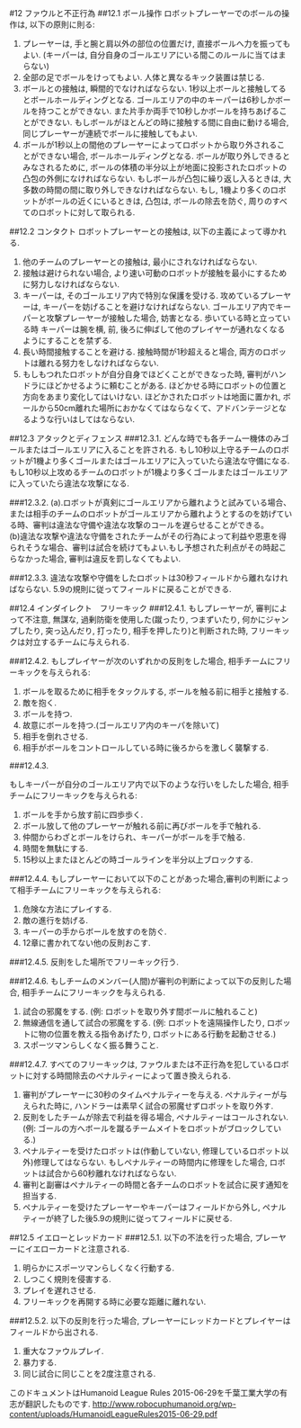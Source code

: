 #12 ファウルと不正行為
##12.1 ボール操作
ロボットプレーヤーでのボールの操作は, 以下の原則に則る:

1. プレーヤーは, 手と腕と肩以外の部位の位置だけ, 直接ボールへ力を振ってもよい. (キーパーは, 自分自身のゴールエリアにいる間このルールに当てはまらない)
2. 全部の足でボールをけってもよい. 人体と異なるキック装置は禁じる.
3. ボールとの接触は, 瞬間的でなければならない. 1秒以上ボールと接触してるとボールホールディングとなる. ゴールエリアの中のキーパーは6秒しかボールを持つことができない. また片手か両手で10秒しかボールを持ちあげることができない. もしボールがほとんどの時に接触する間に自由に動ける場合, 同じプレーヤーが連続でボールに接触してもよい.
4. ボールが1秒以上の間他のプレーヤーによってロボットから取り外されることができない場合, ボールホールディングとなる. ボールが取り外しできるとみなされるために, ボールの体積の半分以上が地面に投影されたロボットの凸包の外側になければならない.
もしボールが凸包に繰り返し入るときは, 大多数の時間の間に取り外しできなければならない. もし, 1機より多くのロボットがボールの近くにいるときは, 凸包は, ボールの除去を防ぐ, 周りのすべてのロボットに対して取られる.

##12.2 コンタクト
ロボットプレーヤーとの接触は, 以下の主義によって導かれる.

1. 他のチームのプレーヤーとの接触は, 最小にされなければならない.
2. 接触は避けられない場合, より速い可動のロボットが接触を最小にするために努力しなければならない.
3. キーパーは, そのゴールエリア内で特別な保護を受ける. 攻めているプレーヤーは, キーパーを妨げることを避けなければならない. ゴールエリア内でキーパーと攻撃プレーヤーが接触した場合, 妨害となる. 歩いている時と立っている時 キーパーは腕を横, 前, 後ろに伸ばして他のプレイヤーが通れなくなるようにすることを禁ずる.
4. 長い時間接触することを避ける. 接触時間が1秒超えると場合, 両方のロボットは離れる努力をしなければならない.
5. もしもつれたロボットが自分自身でほどくことができなった時, 審判がハンドラにほどかせるように頼むことがある. ほどかせる時にロボットの位置と方向をあまり変化してはいけない. ほどかされたロボットは地面に置かれ, ボールから50cm離れた場所におかなくてはならなくて、アドバンテージとなるような行いはしてはならない.

##12.3 アタックとディフェンス
###12.3.1.
どんな時でも各チーム一機体のみゴールまたはゴールエリアに入ることを許される. もし10秒以上守るチームのロボットが1機より多くゴールまたはゴールエリアに入っていたら違法な守備になる. もし10秒以上攻めるチームのロボットが1機より多くゴールまたはゴールエリアに入っていたら違法な攻撃になる.

###12.3.2.
(a).ロボットが真剣にゴールエリアから離れようと試みている場合、または相手のチームのロボットがゴールエリアから離れようとするのを妨げている時、審判は違法な守備や違法な攻撃のコールを遅らせることができる。  
(b)違法な攻撃や違法な守備をされたチームがその行為によって利益や恩恵を得られそうな場合、審判は試合を続けてもよい.もし予想された利点がその時起こらなかった場合, 審判は違反を罰しなくてもよい.

###12.3.3.
違法な攻撃や守備をしたロボットは30秒フィールドから離れなければならない. 5.9の規則に従ってフィールドに戻ることができる.

##12.4 インダイレクト　フリーキック
###12.4.1.
もしプレーヤーが, 審判によって不注意, 無謀な, 過剰防衛を使用した(蹴ったり, つまずいたり, 何かにジャンプしたり, 突っ込んだり, 打ったり, 相手を押したり)と判断された時, フリーキックは対立するチームに与えられる.

###12.4.2.
もしプレイヤーが次のいずれかの反則をした場合, 相手チームにフリーキックを与えられる:

1. ボールを取るために相手をタックルする, ボールを触る前に相手と接触する.
2. 敵を抱く.
3. ボールを持つ.
4. 故意にボールを持つ.(ゴールエリア内のキーパを除いて)
5. 相手を倒れさせる.
6. 相手がボールをコントロールしている時に後ろからを激しく襲撃する.

###12.4.3.

もしキーパーが自分のゴールエリア内で以下のような行いをしたした場合, 相手チームにフリーキックを与えられる:

1. ボールを手から放す前に四歩歩く.
2. ボール放して他のプレーヤーが触れる前に再びボールを手で触れる.
3. 仲間からわざとボールをけられ、キーパーがボールを手で触る.
4. 時間を無駄にする.
5. 15秒以上またほとんどの時ゴールラインを半分以上ブロックする.

###12.4.4.
もしプレーヤーにおいて以下のことがあった場合,審判の判断によって相手チームにフリーキックを与えられる:

1. 危険な方法にプレイする.
2. 敵の進行を妨げる.
3. キーパーの手からボールを放すのを防ぐ.
4. 12章に書かれてない他の反則おこす.

###12.4.5.
反則をした場所でフリーキック行う.

###12.4.6.
もしチームのメンバー(人間)が審判の判断によって以下の反則した場合, 相手チームにフリーキックを与えられる.

1. 試合の邪魔をする. (例: ロボットを取り外す間ボールに触れること)
2. 無線通信を通して試合の邪魔をする. (例: ロボットを遠隔操作したり, ロボットに物の位置を教える指令あげたり, ロボットにある行動を起動させる.)
3. スポーツマンらしくなく振る舞うこと.

###12.4.7.
すべてのフリーキックは, ファウルまたは不正行為を犯しているロボットに対する時間除去のペナルティーによって置き換えられる.

1. 審判がプレーヤーに30秒のタイムペナルティーを与える. ペナルティーが与えられた時に, ハンドラーは素早く試合の邪魔せずロボットを取り外す.
2. 反則をしたチームが除去で利益を得る場合, ペナルティーはコールされない. (例: ゴールの方へボールを蹴るチームメイトをロボットがブロックしている.)
3. ペナルティーを受けたロボットは(作動していない, 修理しているロボット以外)修理してはならない. もしペナルティーの時間内に修理をした場合, ロボットは試合から60秒離れなければならない.
4. 審判と副審はペナルティーの時間と各チームのロボットを試合に戻す通知を担当する.
5. ペナルティーを受けたプレーヤーやキーパーはフィールドから外し, ペナルティーが終了した後5.9の規則に従ってフィールドに戻せる.

##12.5 イエローとレッドカード
###12.5.1.
以下の不法を行った場合, プレーヤーにイエローカードと注意される.

1. 明らかにスポーツマンらしくなく行動する.
2. しつこく規則を侵害する.
3. プレイを遅れさせる.
4. フリーキックを再開する時に必要な距離に離れない.

###12.5.2.
以下の反則を行った場合, プレーヤーにレッドカードとプレイヤーはフィールドから出される.

1. 重大なファウルプレイ.
2. 暴力する.
3. 同じ試合に同じことを2度注意される.

このドキュメントはHumanoid League Rules 2015-06-29を千葉工業大学の有志が翻訳したものです.
<http://www.robocuphumanoid.org/wp-content/uploads/HumanoidLeagueRules2015-06-29.pdf>
